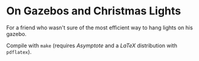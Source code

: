 # On Gazebos and Christmas Lights

For a friend who wasn't sure of the most efficient way to hang lights on
his gazebo.

Compile with `make` (requires *Asymptote* and a *LaTeX* distribution
with `pdflatex`).
